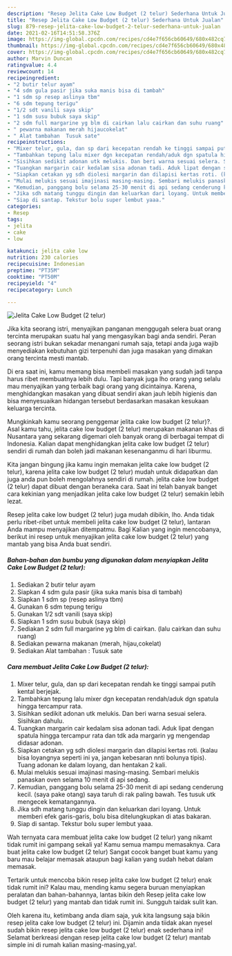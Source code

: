 ```yaml
---
description: "Resep Jelita Cake Low Budget (2 telur) Sederhana Untuk Jualan"
title: "Resep Jelita Cake Low Budget (2 telur) Sederhana Untuk Jualan"
slug: 879-resep-jelita-cake-low-budget-2-telur-sederhana-untuk-jualan
date: 2021-02-16T14:51:58.376Z
image: https://img-global.cpcdn.com/recipes/cd4e7f656cb60649/680x482cq70/jelita-cake-low-budget-2-telur-foto-resep-utama.jpg
thumbnail: https://img-global.cpcdn.com/recipes/cd4e7f656cb60649/680x482cq70/jelita-cake-low-budget-2-telur-foto-resep-utama.jpg
cover: https://img-global.cpcdn.com/recipes/cd4e7f656cb60649/680x482cq70/jelita-cake-low-budget-2-telur-foto-resep-utama.jpg
author: Marvin Duncan
ratingvalue: 4.4
reviewcount: 14
recipeingredient:
- "2 butir telur ayam"
- "4 sdm gula pasir jika suka manis bisa di tambah"
- "1 sdm sp resep aslinya tbm"
- "6 sdm tepung terigu"
- "1/2 sdt vanili saya skip"
- "1 sdm susu bubuk saya skip"
- "2 sdm full margarine yg blm di cairkan lalu cairkan dan suhu ruang"
- " pewarna makanan merah hijaucokelat"
- " Alat tambahan  Tusuk sate"
recipeinstructions:
- "Mixer telur, gula, dan sp dari kecepatan rendah ke tinggi sampai putih kental berjejak."
- "Tambahkan tepung lalu mixer dgn kecepatan rendah/aduk dgn spatula hingga tercampur rata."
- "Sisihkan sedikit adonan utk melukis. Dan beri warna sesuai selera. Sisihkan dahulu."
- "Tuangkan margarin cair kedalam sisa adonan tadi. Aduk lipat dengan spatula hingga tercampur rata dan tdk ada margarin yg mengendap didasar adonan."
- "Siapkan cetakan yg sdh diolesi margarin dan dilapisi kertas roti. (kalau bisa loyangnya seperti ini ya, jangan kebesaran nnti bolunya tipis). Tuang adonan ke dalam loyang, dan hentakan 2 kali."
- "Mulai melukis sesuai imajinasi masing-masing. Sembari melukis panaskan oven selama 10 menit di api sedang."
- "Kemudian, panggang bolu selama 25-30 menit di api sedang cenderung kecil. (saya pake otang) saya taruh di rak paling bawah. Tes tusuk utk mengecek kematangannya."
- "Jika sdh matang tunggu dingin dan keluarkan dari loyang. Untuk memberi efek garis-garis, bolu bisa ditelungkupkan di atas bakaran."
- "Siap di santap. Tekstur bolu super lembut yaaa."
categories:
- Resep
tags:
- jelita
- cake
- low

katakunci: jelita cake low 
nutrition: 230 calories
recipecuisine: Indonesian
preptime: "PT35M"
cooktime: "PT50M"
recipeyield: "4"
recipecategory: Lunch

---
```



![Jelita Cake Low Budget (2 telur)](https://img-global.cpcdn.com/recipes/cd4e7f656cb60649/680x482cq70/jelita-cake-low-budget-2-telur-foto-resep-utama.jpg)

Jika kita seorang istri, menyajikan panganan menggugah selera buat orang tercinta merupakan suatu hal yang mengasyikan bagi anda sendiri. Peran seorang istri bukan sekadar menangani rumah saja, tetapi anda juga wajib menyediakan kebutuhan gizi terpenuhi dan juga masakan yang dimakan orang tercinta mesti mantab.

Di era  saat ini, kamu memang bisa membeli masakan yang sudah jadi tanpa harus ribet membuatnya lebih dulu. Tapi banyak juga lho orang yang selalu mau menyajikan yang terbaik bagi orang yang dicintainya. Karena, menghidangkan masakan yang dibuat sendiri akan jauh lebih higienis dan bisa menyesuaikan hidangan tersebut berdasarkan masakan kesukaan keluarga tercinta. 



Mungkinkah kamu seorang penggemar jelita cake low budget (2 telur)?. Asal kamu tahu, jelita cake low budget (2 telur) merupakan makanan khas di Nusantara yang sekarang digemari oleh banyak orang di berbagai tempat di Indonesia. Kalian dapat menghidangkan jelita cake low budget (2 telur) sendiri di rumah dan boleh jadi makanan kesenanganmu di hari liburmu.

Kita jangan bingung jika kamu ingin memakan jelita cake low budget (2 telur), karena jelita cake low budget (2 telur) mudah untuk didapatkan dan juga anda pun boleh mengolahnya sendiri di rumah. jelita cake low budget (2 telur) dapat dibuat dengan beraneka cara. Saat ini telah banyak banget cara kekinian yang menjadikan jelita cake low budget (2 telur) semakin lebih lezat.

Resep jelita cake low budget (2 telur) juga mudah dibikin, lho. Anda tidak perlu ribet-ribet untuk membeli jelita cake low budget (2 telur), lantaran Anda mampu menyajikan ditempatmu. Bagi Kalian yang ingin mencobanya, berikut ini resep untuk menyajikan jelita cake low budget (2 telur) yang mantab yang bisa Anda buat sendiri.

<!--inarticleads1-->

##### Bahan-bahan dan bumbu yang digunakan dalam menyiapkan Jelita Cake Low Budget (2 telur):

1. Sediakan 2 butir telur ayam
1. Siapkan 4 sdm gula pasir (jika suka manis bisa di tambah)
1. Siapkan 1 sdm sp (resep aslinya tbm)
1. Gunakan 6 sdm tepung terigu
1. Gunakan 1/2 sdt vanili (saya skip)
1. Siapkan 1 sdm susu bubuk (saya skip)
1. Sediakan 2 sdm full margarine yg blm di cairkan. (lalu cairkan dan suhu ruang)
1. Sediakan  pewarna makanan (merah, hijau,cokelat)
1. Sediakan  Alat tambahan : Tusuk sate




<!--inarticleads2-->

##### Cara membuat Jelita Cake Low Budget (2 telur):

1. Mixer telur, gula, dan sp dari kecepatan rendah ke tinggi sampai putih kental berjejak.
1. Tambahkan tepung lalu mixer dgn kecepatan rendah/aduk dgn spatula hingga tercampur rata.
1. Sisihkan sedikit adonan utk melukis. Dan beri warna sesuai selera. Sisihkan dahulu.
1. Tuangkan margarin cair kedalam sisa adonan tadi. Aduk lipat dengan spatula hingga tercampur rata dan tdk ada margarin yg mengendap didasar adonan.
1. Siapkan cetakan yg sdh diolesi margarin dan dilapisi kertas roti. (kalau bisa loyangnya seperti ini ya, jangan kebesaran nnti bolunya tipis). Tuang adonan ke dalam loyang, dan hentakan 2 kali.
1. Mulai melukis sesuai imajinasi masing-masing. Sembari melukis panaskan oven selama 10 menit di api sedang.
1. Kemudian, panggang bolu selama 25-30 menit di api sedang cenderung kecil. (saya pake otang) saya taruh di rak paling bawah. Tes tusuk utk mengecek kematangannya.
1. Jika sdh matang tunggu dingin dan keluarkan dari loyang. Untuk memberi efek garis-garis, bolu bisa ditelungkupkan di atas bakaran.
1. Siap di santap. Tekstur bolu super lembut yaaa.




Wah ternyata cara membuat jelita cake low budget (2 telur) yang nikamt tidak rumit ini gampang sekali ya! Kamu semua mampu memasaknya. Cara buat jelita cake low budget (2 telur) Sangat cocok banget buat kamu yang baru mau belajar memasak ataupun bagi kalian yang sudah hebat dalam memasak.

Tertarik untuk mencoba bikin resep jelita cake low budget (2 telur) enak tidak rumit ini? Kalau mau, mending kamu segera buruan menyiapkan peralatan dan bahan-bahannya, lantas bikin deh Resep jelita cake low budget (2 telur) yang mantab dan tidak rumit ini. Sungguh taidak sulit kan. 

Oleh karena itu, ketimbang anda diam saja, yuk kita langsung saja bikin resep jelita cake low budget (2 telur) ini. Dijamin anda tiidak akan nyesel sudah bikin resep jelita cake low budget (2 telur) enak sederhana ini! Selamat berkreasi dengan resep jelita cake low budget (2 telur) mantab simple ini di rumah kalian masing-masing,ya!.

